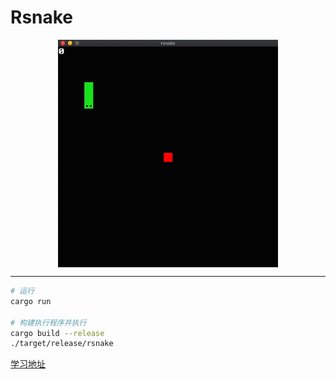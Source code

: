 # Rsnake

<div style="display: flex; justify-content: center;">
<img src="./assets/snake.gif" width="70%" margin="0,auto" >
</div>

---

```zsh
# 运行
cargo run

# 构建执行程序并执行
cargo build --release
./target/release/rsnake
```

[学习地址](https://github.com/mara214/rsnake)
